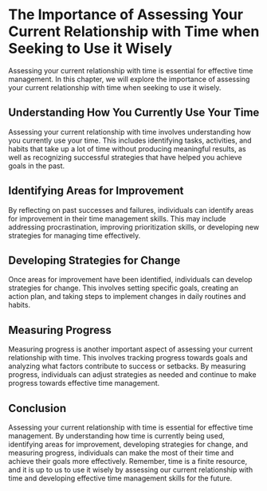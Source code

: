 # The Importance of Assessing Your Current Relationship with Time when Seeking to Use it Wisely

Assessing your current relationship with time is essential for effective time management. In this chapter, we will explore the importance of assessing your current relationship with time when seeking to use it wisely.

Understanding How You Currently Use Your Time
---------------------------------------------

Assessing your current relationship with time involves understanding how you currently use your time. This includes identifying tasks, activities, and habits that take up a lot of time without producing meaningful results, as well as recognizing successful strategies that have helped you achieve goals in the past.

Identifying Areas for Improvement
---------------------------------

By reflecting on past successes and failures, individuals can identify areas for improvement in their time management skills. This may include addressing procrastination, improving prioritization skills, or developing new strategies for managing time effectively.

Developing Strategies for Change
--------------------------------

Once areas for improvement have been identified, individuals can develop strategies for change. This involves setting specific goals, creating an action plan, and taking steps to implement changes in daily routines and habits.

Measuring Progress
------------------

Measuring progress is another important aspect of assessing your current relationship with time. This involves tracking progress towards goals and analyzing what factors contribute to success or setbacks. By measuring progress, individuals can adjust strategies as needed and continue to make progress towards effective time management.

Conclusion
----------

Assessing your current relationship with time is essential for effective time management. By understanding how time is currently being used, identifying areas for improvement, developing strategies for change, and measuring progress, individuals can make the most of their time and achieve their goals more effectively. Remember, time is a finite resource, and it is up to us to use it wisely by assessing our current relationship with time and developing effective time management skills for the future.
